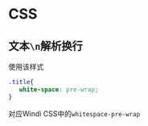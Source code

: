 # CSS

## 文本`\n`解析换行

使用该样式

```css
.title{
   white-space: pre-wrap;
}
```

对应Windi CSS中的`whitespace-pre-wrap`